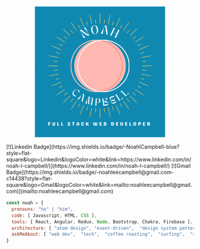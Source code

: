 <span style="background-color: red">
  <p align="center">
    <img src="images/NoahCampbellHeader.gif" width="350" height="auto" alt="animated" />
  </p>
</span>
[![Linkedin Badge](https://img.shields.io/badge/-NoahlCampbell-blue?style=flat-square&logo=Linkedin&logoColor=white&link=https://www.linkedin.com/in/noah-l-campbell/)](https://www.linkedin.com/in/noah-l-campbell/)
[![Gmail Badge](https://img.shields.io/badge/-noahleecampbell@gmail.com-c14438?style=flat-square&logo=Gmail&logoColor=white&link=mailto:noahleecampbell@gmail.com)](mailto:noahleecampbell@gmail.com)

```javascript
const noah = {
  pronouns: "he" | "him",
  code: [ Javascript, HTML, CSS ],
  tools: [ React, Angular, Redux, Node, Bootstrap, Chakra, Firebase ],
  architecture: [ "atom design", "event-driven",  "design system pattern",  "single page animation" ],
  askMeAbout: [ "web dev",  "tech",  "coffee roasting",  "surfing",  "rock climbing" ]
}
```
